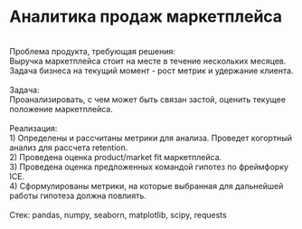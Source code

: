 # Аналитика продаж маркетплейса <br>

<br>
Проблема продукта, требующая решения: <br>
Выручка маркетплейса стоит на месте в течение нескольких месяцев. Задача бизнеса на текущий момент - рост метрик и удержание клиента.<br>
<br>
Задача:<br>
Проанализировать, с чем может быть связан застой, оценить текущее положение маркетплейса.<br>
<br>
Реализация: <br>
1) Определены и рассчитаны метрики для анализа. Проведет когортный анализ для рассчета retention.<br>
2) Проведена оценка product/market fit маркетплейса.<br>
3) Проведена оценка предложенных командой гипотез по фреймфорку ICE.<br>
4) Сформулированы метрики, на которые выбранная для дальнейшей работы гипотеза должна повлиять.<br>
<br>
Стек: pandas, numpy, seaborn, matplotlib, scipy, requests
